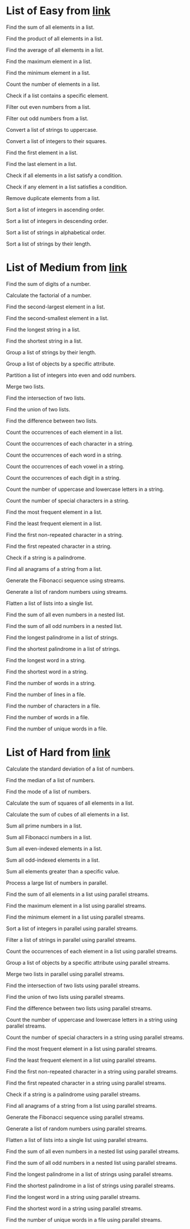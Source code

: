 # List of Easy from [link](https://medium.com/@bhangalekunal2631996/100-java-streams-interview-questions-with-solutions-and-outputs-2afb0713ceec)

Find the sum of all elements in a list.

Find the product of all elements in a list.

Find the average of all elements in a list.

Find the maximum element in a list.

Find the minimum element in a list.

Count the number of elements in a list.

Check if a list contains a specific element.

Filter out even numbers from a list.

Filter out odd numbers from a list.

Convert a list of strings to uppercase.

Convert a list of integers to their squares.

Find the first element in a list.

Find the last element in a list.

Check if all elements in a list satisfy a condition.

Check if any element in a list satisfies a condition.

Remove duplicate elements from a list.

Sort a list of integers in ascending order.

Sort a list of integers in descending order.

Sort a list of strings in alphabetical order.

Sort a list of strings by their length.

# List of Medium from [link](https://medium.com/@bhangalekunal2631996/100-java-streams-interview-questions-with-solutions-and-outputs-2afb0713ceec)
Find the sum of digits of a number.

Calculate the factorial of a number.

Find the second-largest element in a list.

Find the second-smallest element in a list.

Find the longest string in a list.

Find the shortest string in a list.

Group a list of strings by their length.

Group a list of objects by a specific attribute.

Partition a list of integers into even and odd numbers.

Merge two lists.

Find the intersection of two lists.

Find the union of two lists.

Find the difference between two lists.

Count the occurrences of each element in a list.

Count the occurrences of each character in a string.

Count the occurrences of each word in a string.

Count the occurrences of each vowel in a string.

Count the occurrences of each digit in a string.

Count the number of uppercase and lowercase letters in a string.

Count the number of special characters in a string.

Find the most frequent element in a list.

Find the least frequent element in a list.

Find the first non-repeated character in a string.

Find the first repeated character in a string.

Check if a string is a palindrome.

Find all anagrams of a string from a list.

Generate the Fibonacci sequence using streams.

Generate a list of random numbers using streams.

Flatten a list of lists into a single list.

Find the sum of all even numbers in a nested list.

Find the sum of all odd numbers in a nested list.

Find the longest palindrome in a list of strings.

Find the shortest palindrome in a list of strings.

Find the longest word in a string.

Find the shortest word in a string.

Find the number of words in a string.

Find the number of lines in a file.

Find the number of characters in a file.

Find the number of words in a file.

Find the number of unique words in a file.
# List of Hard from [link](https://medium.com/@bhangalekunal2631996/100-java-streams-interview-questions-with-solutions-and-outputs-2afb0713ceec)
Calculate the standard deviation of a list of numbers.

Find the median of a list of numbers.

Find the mode of a list of numbers.

Calculate the sum of squares of all elements in a list.

Calculate the sum of cubes of all elements in a list.

Sum all prime numbers in a list.

Sum all Fibonacci numbers in a list.

Sum all even-indexed elements in a list.

Sum all odd-indexed elements in a list.

Sum all elements greater than a specific value.

Process a large list of numbers in parallel.

Find the sum of all elements in a list using parallel streams.

Find the maximum element in a list using parallel streams.

Find the minimum element in a list using parallel streams.

Sort a list of integers in parallel using parallel streams.

Filter a list of strings in parallel using parallel streams.

Count the occurrences of each element in a list using parallel streams.

Group a list of objects by a specific attribute using parallel streams.

Merge two lists in parallel using parallel streams.

Find the intersection of two lists using parallel streams.

Find the union of two lists using parallel streams.

Find the difference between two lists using parallel streams.

Count the number of uppercase and lowercase letters in a string using parallel streams.

Count the number of special characters in a string using parallel streams.

Find the most frequent element in a list using parallel streams.

Find the least frequent element in a list using parallel streams.

Find the first non-repeated character in a string using parallel streams.

Find the first repeated character in a string using parallel streams.

Check if a string is a palindrome using parallel streams.

Find all anagrams of a string from a list using parallel streams.

Generate the Fibonacci sequence using parallel streams.

Generate a list of random numbers using parallel streams.

Flatten a list of lists into a single list using parallel streams.

Find the sum of all even numbers in a nested list using parallel streams.

Find the sum of all odd numbers in a nested list using parallel streams.

Find the longest palindrome in a list of strings using parallel streams.

Find the shortest palindrome in a list of strings using parallel streams.

Find the longest word in a string using parallel streams.

Find the shortest word in a string using parallel streams.

Find the number of unique words in a file using parallel streams.
